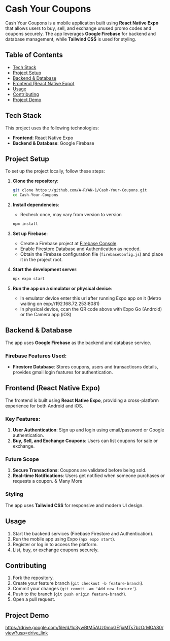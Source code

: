 # Cash Your Coupons

Cash Your Coupons is a mobile application built using **React Native Expo** that allows users to buy, sell, and exchange unused promo codes and coupons securely. The app leverages **Google Firebase** for backend and database management, while **Tailwind CSS** is used for styling.

## Table of Contents

- [Tech Stack](#tech-stack)
- [Project Setup](#project-setup)
- [Backend & Database](#backend--database)
- [Frontend (React Native Expo)](#frontend-react-native-expo)
- [Usage](#usage)
- [Contributing](#contributing)
- [Project Demo](#project-demo)

## Tech Stack

This project uses the following technologies:

- **Frontend**: React Native Expo
- **Backend & Database**: Google Firebase

## Project Setup

To set up the project locally, follow these steps:

1. **Clone the repository**:
    ```bash
    git clone https://github.com/A-RYAN-1/Cash-Your-Coupons.git
    cd Cash-Your-Coupons
    ```

2. **Install dependencies**:
   - Recheck once, may vary from version to version
    ```bash
    npm install
    ```

4. **Set up Firebase**:
    - Create a Firebase project at [Firebase Console](https://console.firebase.google.com/).
    - Enable Firestore Database and Authentication as needed.
    - Obtain the Firebase configuration file (`firebaseConfig.js`) and place it in the project root.

5. **Start the development server**:
    ```bash
    npx expo start
    ```

6. **Run the app on a simulator or physical device**:
   - In emulator device enter this url after running Expo app on it (Metro waiting on exp://192.168.72.253:8081)
   - In physical device, ccan the QR code above with Expo Go (Android) or the Camera app (iOS)

## Backend & Database

The app uses **Google Firebase** as the backend and database service.

### Firebase Features Used:
- **Firestore Database**: Stores coupons, users and transactiosns details, provides gmail login features for authentication.

## Frontend (React Native Expo)

The frontend is built using **React Native Expo**, providing a cross-platform experience for both Android and iOS.

### Key Features:
1. **User Authentication**: Sign up and login using email/password or Google authentication.
2. **Buy, Sell, and Exchange Coupons**: Users can list coupons for sale or exchange.

### Future Scope
1. **Secure Transactions**: Coupons are validated before being sold.
2. **Real-time Notifications**: Users get notified when someone purchases or requests a coupon.
& Many More

### Styling
The app uses **Tailwind CSS** for responsive and modern UI design.

## Usage

1. Start the backend services (Firebase Firestore and Authentication).
2. Run the mobile app using Expo (`npx expo start`).
3. Register or log in to access the platform.
4. List, buy, or exchange coupons securely.

## Contributing

1. Fork the repository.
2. Create your feature branch (`git checkout -b feature-branch`).
3. Commit your changes (`git commit -am 'Add new feature'`).
4. Push to the branch (`git push origin feature-branch`).
5. Open a pull request.

## Project Demo

https://drive.google.com/file/d/1c3ywBtM5AUz0moGEfjxMTs7bzOrMOA80/view?usp=drive_link
